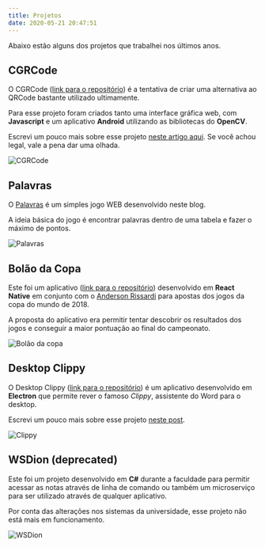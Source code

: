 ```yaml
---
title: Projetos
date: 2020-05-21 20:47:51
---
```


Abaixo estão alguns dos projetos que trabalhei nos últimos anos.

## CGRCode

O CGRCode ([link para o repositório](https://github.com/CGReinhold/CRGCodeExample)) é a tentativa de criar uma alternativa ao QRCode bastante utilizado ultimamente.

Para esse projeto foram criados tanto uma interface gráfica web, com __Javascript__ e um aplicativo __Android__ utilizando as bibliotecas do __OpenCV__.

Escrevi um pouco mais sobre esse projeto [neste artigo aqui](https://cgreinhold.dev/2020/05/07/cgrcode/). Se você achou legal, vale a pena dar uma olhada.

![CGRCode](/images/cgrcode/cgrcode.gif)

## Palavras

O [Palavras](https://cgreinhold.dev/2020/05/25/word-games/) é um simples jogo WEB desenvolvido neste blog.

A ideia básica do jogo é encontrar palavras dentro de uma tabela e fazer o máximo de pontos.

![Palavras](/images/palavras.PNG)

## Bolão da Copa

Este foi um aplicativo ([link para o repositório](https://github.com/CGReinhold/BolaoDaCopa/)) desenvolvido em __React Native__ em conjunto com o [Anderson Rissardi](https://github.com/andersonr) para apostas dos jogos da copa do mundo de 2018.

A proposta do aplicativo era permitir tentar descobrir os resultados dos jogos e conseguir a maior pontuação ao final do campeonato.

![Bolão da copa](/images/bolaoDaCopa.PNG)

## Desktop Clippy

O Desktop Clippy ([link para o repositório](https://github.com/CGReinhold/desktopclippy)) é um aplicativo desenvolvido em __Electron__ que permite rever o famoso _Clippy_, assistente do Word para o desktop.

Escrevi um pouco mais sobre esse projeto [neste post](https://cgreinhold.dev/2019/08/25/clippy-revival/).

![Clippy](/images/clippy.gif)

## WSDion (deprecated)

Este foi um projeto desenvolvido em __C#__ durante a faculdade para permitir acessar as notas através de linha de comando ou também um microserviço para ser utilizado através de qualquer aplicativo.

Por conta das alterações nos sistemas da universidade, esse projeto não está mais em funcionamento.

![WSDion](/images/wsdion.gif)